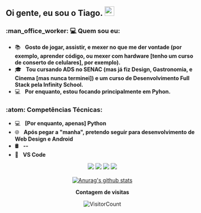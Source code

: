 <h2> Oi gente, eu sou o <strong>Tiago</strong>. <img src="https://github.com/souvikguria98/souvikguria98/blob/master/Hi.gif" width="25"></h2>

<h3> :man_office_worker: 💻 Quem sou eu: </h3>

- :books: &nbsp; <strong>Gosto de jogar, assistir, e mexer no que me der vontade (por exemplo, aprender código, ou mexer com hardware [tenho um curso de conserto de celulares], por exemplo).</strong>
- 🎓 &nbsp; <strong>Tou cursando ADS no SENAC (mas já fiz Design, Gastronomia, e Cinema [mas nunca terminei]) e um curso de Desenvolvimento Full Stack pela Infinity School.</strong>
- :computer: &nbsp; <strong>Por enquanto, estou focando principalmente em Pyhon.</strong>

<h3>:atom: Competências Técnicas: </h3>

- 💻 &nbsp; <strong>[Por enquanto, apenas] Python</strong>
- 🌐 &nbsp; <strong>Após pegar a "manha", pretendo seguir para desenvolvimento de Web Design e Android</strong>
- 🛢 &nbsp; <strong>--</strong>
- 🔧 &nbsp; <strong>VS Code</strong>


<div align="center">
  <a href="mailto:t34g0.v@gmail.com" alt="Gmail">
  <img src="https://img.shields.io/badge/-Gmail-FF0000?style=flat-square&labelColor=FF0000&logo=gmail&logoColor=white&link=mailto:t34g0.v@gmail.com" /></a>

  <a href="https://www.linkedin.com/in/tiago-valadares-857094336/" alt="Linkedin">
  <img src="https://img.shields.io/badge/-Linkedin-0e76a8?style=flat-square&logo=Linkedin&logoColor=white&link=[LINK-DO-SEU-LINKEDIN](https://www.linkedin.com/in/tiago-valadares-857094336/)" /></a>
  
  <a href="http://wa.me/+5581992041028" alt="WhatsApp">
  <img src="https://img.shields.io/badge/-WhatsApp-25d366?style=flat-square&labelColor=25d366&logo=whatsapp&logoColor=white&link=[API-DO-SEU-WHATSAPP](http://wa.me/+5581992041028)"/></a>

  <a href="https://www.instagram.com/cogumelodomario/#" alt="Instagram">
  <img src="https://img.shields.io/badge/-Instagram-DF0174?style=flat-square&labelColor=DF0174&logo=instagram&logoColor=white&link=[LINK-DO-SEU-INSTAGRAM](https://www.instagram.com/cogumelodomario/#)"/></a>
<div>
 

</br>
<div align="center">
<a href="https://github-readme-stats.anuraghazra1.vercel.app/api?username=teago777"><img src="https://github-readme-stats.anuraghazra1.vercel.app/api?username=teago777&show_icons=true&include_all_commits=true&theme=radical" alt="Anurag's github stats"/>
</a>
</div>

**Contagem de visitas**

![VisitorCount](https://profile-counter.glitch.me/{teago777}/count.svg)
